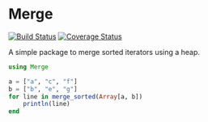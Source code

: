 Merge
=====

[![Build Status](https://travis-ci.org/yesimon/Merge.jl.svg?branch=master)](https://travis-ci.org/yesimon/Merge.jl)
[![Coverage Status](https://coveralls.io/repos/yesimon/Merge.jl/badge.svg?branch=master)](https://coveralls.io/r/yesimon/Merge.jl?branch=master)

A simple package to merge sorted iterators using a heap.

```julia
using Merge

a = ["a", "c", "f"]
b = ["b", "e", "g"]
for line in merge_sorted(Array[a, b])
    println(line)
end
```
